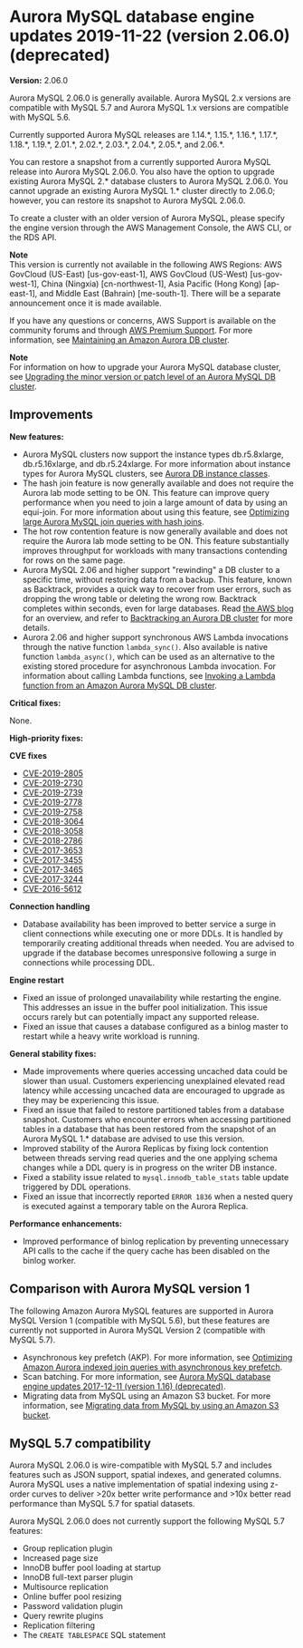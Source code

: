 # Aurora MySQL database engine updates 2019\-11\-22 \(version 2\.06\.0\) \(deprecated\)<a name="AuroraMySQL.Updates.2060"></a>

**Version:** 2\.06\.0

Aurora MySQL 2\.06\.0 is generally available\. Aurora MySQL 2\.x versions are compatible with MySQL 5\.7 and Aurora MySQL 1\.x versions are compatible with MySQL 5\.6\.

 Currently supported Aurora MySQL releases are 1\.14\.\*, 1\.15\.\*, 1\.16\.\*, 1\.17\.\*, 1\.18\.\*, 1\.19\.\*, 2\.01\.\*, 2\.02\.\*, 2\.03\.\*, 2\.04\.\*, 2\.05\.\*, and 2\.06\.\*\. 

 You can restore a snapshot from a currently supported Aurora MySQL release into Aurora MySQL 2\.06\.0\. You also have the option to upgrade existing Aurora MySQL 2\.\* database clusters to Aurora MySQL 2\.06\.0\. You cannot upgrade an existing Aurora MySQL 1\.\* cluster directly to 2\.06\.0; however, you can restore its snapshot to Aurora MySQL 2\.06\.0\. 

 To create a cluster with an older version of Aurora MySQL, please specify the engine version through the AWS Management Console, the AWS CLI, or the RDS API\. 

**Note**  
 This version is currently not available in the following AWS Regions: AWS GovCloud \(US\-East\) \[us\-gov\-east\-1\], AWS GovCloud \(US\-West\) \[us\-gov\-west\-1\], China \(Ningxia\) \[cn\-northwest\-1\], Asia Pacific \(Hong Kong\) \[ap\-east\-1\], and Middle East \(Bahrain\) \[me\-south\-1\]\. There will be a separate announcement once it is made available\. 

If you have any questions or concerns, AWS Support is available on the community forums and through [AWS Premium Support](http://aws.amazon.com/support)\. For more information, see [Maintaining an Amazon Aurora DB cluster](USER_UpgradeDBInstance.Maintenance.md)\.

**Note**  
For information on how to upgrade your Aurora MySQL database cluster, see [Upgrading the minor version or patch level of an Aurora MySQL DB cluster](AuroraMySQL.Updates.Patching.md)\.

## Improvements<a name="AuroraMySQL.Updates.2060.Improvements"></a>

 **New features:** 
+  Aurora MySQL clusters now support the instance types db\.r5\.8xlarge, db\.r5\.16xlarge, and db\.r5\.24xlarge\. For more information about instance types for Aurora MySQL clusters, see [Aurora DB instance classes](Concepts.DBInstanceClass.md)\. 
+  The hash join feature is now generally available and does not require the Aurora lab mode setting to be ON\. This feature can improve query performance when you need to join a large amount of data by using an equi\-join\. For more information about using this feature, see [Optimizing large Aurora MySQL join queries with hash joins](AuroraMySQL.BestPractices.md#Aurora.BestPractices.HashJoin)\. 
+  The hot row contention feature is now generally available and does not require the Aurora lab mode setting to be ON\. This feature substantially improves throughput for workloads with many transactions contending for rows on the same page\. 
+  Aurora MySQL 2\.06 and higher support "rewinding" a DB cluster to a specific time, without restoring data from a backup\. This feature, known as Backtrack, provides a quick way to recover from user errors, such as dropping the wrong table or deleting the wrong row\. Backtrack completes within seconds, even for large databases\. Read [the AWS blog](http://aws.amazon.com/blogs/aws/amazon-aurora-backtrack-turn-back-time/) for an overview, and refer to [Backtracking an Aurora DB cluster](AuroraMySQL.Managing.Backtrack.md) for more details\. 
+  Aurora 2\.06 and higher support synchronous AWS Lambda invocations through the native function `lambda_sync()`\. Also available is native function `lambda_async()`, which can be used as an alternative to the existing stored procedure for asynchronous Lambda invocation\. For information about calling Lambda functions, see [Invoking a Lambda function from an Amazon Aurora MySQL DB cluster](AuroraMySQL.Integrating.Lambda.md)\. 

 **Critical fixes:** 

 None\. 

 **High\-priority fixes:** 

 **CVE fixes** 
+ [CVE\-2019\-2805](https://cve.mitre.org/cgi-bin/cvename.cgi?name=CVE-2019-2805)
+ [CVE\-2019\-2730](https://cve.mitre.org/cgi-bin/cvename.cgi?name=CVE-2019-2730)
+ [CVE\-2019\-2739](https://cve.mitre.org/cgi-bin/cvename.cgi?name=CVE-2019-2739)
+ [CVE\-2019\-2778](https://cve.mitre.org/cgi-bin/cvename.cgi?name=CVE-2019-2778)
+ [CVE\-2019\-2758](https://cve.mitre.org/cgi-bin/cvename.cgi?name=CVE-2019-2758)
+ [CVE\-2018\-3064](https://cve.mitre.org/cgi-bin/cvename.cgi?name=CVE-2018-3064)
+ [CVE\-2018\-3058](https://cve.mitre.org/cgi-bin/cvename.cgi?name=CVE-2018-3058)
+ [CVE\-2018\-2786](https://cve.mitre.org/cgi-bin/cvename.cgi?name=CVE-2018-2786)
+ [CVE\-2017\-3653](https://cve.mitre.org/cgi-bin/cvename.cgi?name=CVE-2017-3653)
+ [CVE\-2017\-3455](https://cve.mitre.org/cgi-bin/cvename.cgi?name=CVE-2017-3455)
+ [CVE\-2017\-3465](https://cve.mitre.org/cgi-bin/cvename.cgi?name=CVE-2017-3465)
+ [CVE\-2017\-3244](https://cve.mitre.org/cgi-bin/cvename.cgi?name=CVE-2017-3244)
+ [CVE\-2016\-5612](https://cve.mitre.org/cgi-bin/cvename.cgi?name=CVE-2016-5612)

 **Connection handling** 
+  Database availability has been improved to better service a surge in client connections while executing one or more DDLs\. It is handled by temporarily creating additional threads when needed\. You are advised to upgrade if the database becomes unresponsive following a surge in connections while processing DDL\. 

 **Engine restart** 
+  Fixed an issue of prolonged unavailability while restarting the engine\. This addresses an issue in the buffer pool initialization\. This issue occurs rarely but can potentially impact any supported release\. 
+  Fixed an issue that causes a database configured as a binlog master to restart while a heavy write workload is running\. 

 **General stability fixes:** 
+  Made improvements where queries accessing uncached data could be slower than usual\. Customers experiencing unexplained elevated read latency while accessing uncached data are encouraged to upgrade as they may be experiencing this issue\. 
+  Fixed an issue that failed to restore partitioned tables from a database snapshot\. Customers who encounter errors when accessing partitioned tables in a database that has been restored from the snapshot of an Aurora MySQL 1\.\* database are advised to use this version\. 
+  Improved stability of the Aurora Replicas by fixing lock contention between threads serving read queries and the one applying schema changes while a DDL query is in progress on the writer DB instance\. 
+  Fixed a stability issue related to `mysql.innodb_table_stats` table update triggered by DDL operations\. 
+  Fixed an issue that incorrectly reported `ERROR 1836` when a nested query is executed against a temporary table on the Aurora Replica\. 

 **Performance enhancements:** 
+  Improved performance of binlog replication by preventing unnecessary API calls to the cache if the query cache has been disabled on the binlog worker\. 

## Comparison with Aurora MySQL version 1<a name="AuroraMySQL.Updates.2060.Compare56"></a>

The following Amazon Aurora MySQL features are supported in Aurora MySQL Version 1 \(compatible with MySQL 5\.6\), but these features are currently not supported in Aurora MySQL Version 2 \(compatible with MySQL 5\.7\)\.
+ Asynchronous key prefetch \(AKP\)\. For more information, see [Optimizing Amazon Aurora indexed join queries with asynchronous key prefetch](AuroraMySQL.BestPractices.md#Aurora.BestPractices.AKP)\.
+ Scan batching\. For more information, see [Aurora MySQL database engine updates 2017\-12\-11 \(version 1\.16\) \(deprecated\)](AuroraMySQL.Updates.20171211.md)\.
+ Migrating data from MySQL using an Amazon S3 bucket\. For more information, see [Migrating data from MySQL by using an Amazon S3 bucket](AuroraMySQL.Migrating.ExtMySQL.md#AuroraMySQL.Migrating.ExtMySQL.S3)\.

## MySQL 5\.7 compatibility<a name="AuroraMySQL.Updates.2060.Compatibility"></a>

Aurora MySQL 2\.06\.0 is wire\-compatible with MySQL 5\.7 and includes features such as JSON support, spatial indexes, and generated columns\. Aurora MySQL uses a native implementation of spatial indexing using z\-order curves to deliver >20x better write performance and >10x better read performance than MySQL 5\.7 for spatial datasets\.

Aurora MySQL 2\.06\.0 does not currently support the following MySQL 5\.7 features:
+ Group replication plugin
+ Increased page size
+ InnoDB buffer pool loading at startup
+ InnoDB full\-text parser plugin
+ Multisource replication
+ Online buffer pool resizing
+ Password validation plugin
+ Query rewrite plugins
+ Replication filtering
+ The `CREATE TABLESPACE` SQL statement